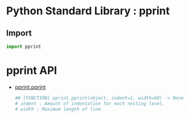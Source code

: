 Python Standard Library : pprint
================================

Import
------
```python
import pprint
```

pprint API
==========

- [pprint.pprint](https://docs.python.org/3/library/pprint.html#pprint.pprint)
    ```python
    ## [FUNCTION] pprint.pprint(object, indent=1, width=80) -> None
    # indent : Amount of indentation for each nesting level.
    # width : Maximum length of line.
    ```